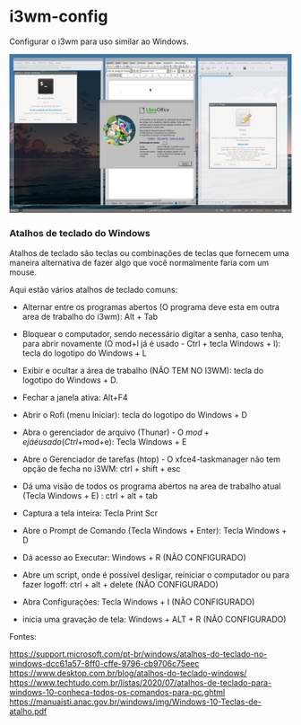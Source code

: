 # i3wm-config
Configurar o i3wm para uso similar ao Windows.

![alt tag](https://github.com/tuxslack/i3wm-config/blob/2ddbeee948824331cb5e4dc1405fc24c04abd4ff/captura%20de%20tela.png)



### Atalhos de teclado do Windows

Atalhos de teclado são teclas ou combinações de teclas que fornecem uma maneira alternativa de fazer algo que você normalmente faria com um mouse. 

Aqui estão vários atalhos de teclado comuns:

* Alternar entre os programas abertos (O programa deve esta em outra area de trabalho do i3wm): Alt + Tab
* Bloquear o computador, sendo necessário digitar a senha, caso tenha, para abrir novamente (O mod+l já é usado - Ctrl + tecla Windows + l): tecla do logotipo do Windows  + L  
* Exibir e ocultar a área de trabalho (NÃO TEM NO I3WM): tecla do logotipo do Windows + D.
* Fechar a janela ativa: Alt+F4
* Abrir o Rofi (menu Iniciar): tecla do logotipo do Windows + D
* Abra o gerenciador de arquivo (Thunar) - O $mod+e já é usado (Ctrl+$mod+e): Tecla Windows + E
* Abre o Gerenciador de tarefas (htop) - O xfce4-taskmanager não tem opção de fecha no i3WM: ctrl + shift + esc
* Dá uma visão de todos os programa abertos na area de trabalho atual (Tecla Windows + E) : ctrl + alt + tab
* Captura a tela inteira: Tecla Print Scr
* Abre o Prompt de Comando (Tecla Windows + Enter): Tecla Windows + D

  
* Dá acesso ao Executar: Windows + R (NÃO CONFIGURADO)
  
* Abre um script, onde é possível desligar, reiniciar o computador ou para fazer logoff: ctrl + alt + delete (NÃO CONFIGURADO)

* Abra Configurações: Tecla Windows + I (NÃO CONFIGURADO)
  
* inicia uma gravação de tela: Windows + ALT + R	(NÃO CONFIGURADO)


Fontes:

https://support.microsoft.com/pt-br/windows/atalhos-do-teclado-no-windows-dcc61a57-8ff0-cffe-9796-cb9706c75eec
https://www.desktop.com.br/blog/atalhos-do-teclado-windows/
https://www.techtudo.com.br/listas/2020/07/atalhos-de-teclado-para-windows-10-conheca-todos-os-comandos-para-pc.ghtml
https://manuaisti.anac.gov.br/windows/img/Windows-10-Teclas-de-atalho.pdf


